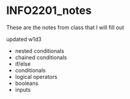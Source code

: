 # INFO2201_notes
These are the notes from class that I will fill out

updated w1d3
- nested conditionals
- chained conditionals
- if/else
- conditionals
- logical operators
- booleans
- inputs

